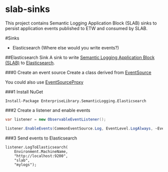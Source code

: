 slab-sinks
==========
This project contains Semantic Logging Application Block (SLAB) sinks to persist application events published to ETW and consumed by SLAB.

#Sinks
* Elasticsearch (Where else would you write events?)

##Elasticsearch Sink
A sink to write [Semantic Logging Application Block (SLAB)](http://slab.codeplex.com) to [Elasticsearch](http://www.elasticsearch.org).

###0 Create an event source
Create a class derived from [EventSource](http://msdn.microsoft.com/en-us/library/system.diagnostics.tracing.eventsource(v=vs.110).aspx)

You could also use [EventSourceProxy](https://github.com/jonwagner/EventSourceProxy)

###1 Install NuGet
```
Install-Package EnterpriseLibrary.SemanticLogging.Elasticsearch
```
###2 Create a listener and enable events
```C#
var listener = new ObservableEventListener();

listener.EnableEvents(CommonEventSource.Log, EventLevel.LogAlways, ~EventKeywords.None);
```

###3 Send events to Elasticsearch
```
listener.LogToElasticsearch(
    Environment.MachineName,
    "http://localhost:9200",
    "slab",
    "mylogs");
```
